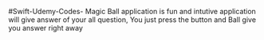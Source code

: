  #Swift-Udemy-Codes-
Magic Ball application is fun and intutive application will give answer of your all question, You just press the button and Ball give you answer right away 
